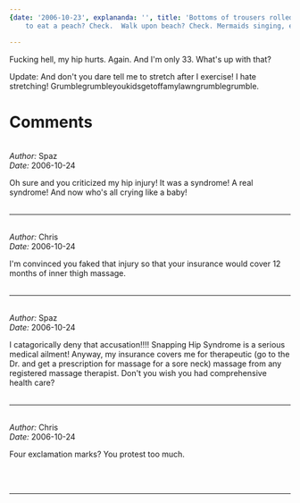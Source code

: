 ```yaml
---
{date: '2006-10-23', explananda: '', title: 'Bottoms of trousers rolled? Check.  Dare
    to eat a peach? Check.  Walk upon beach? Check. Mermaids singing, each to each?  Check.'}

---
```

Fucking hell, my hip hurts.  Again.  And I'm only 33.  What's up with that?

Update: And don't you dare tell me to stretch after I exercise!  I hate stretching!  Grumblegrumbleyoukidsgetoffamylawngrumblegrumble.


<h1>Comments</h1>


<br/>
<em>Author:</em> Spaz
<br/><em>Date:</em> 2006-10-24

Oh sure and you criticized my hip injury!  It was a syndrome!  A real syndrome!  And now who's all crying like a baby!
<br/>
<br/>

*******************************************************************************



<br/>
<em>Author:</em> Chris
<br/><em>Date:</em> 2006-10-24

I'm convinced you faked that injury so that your insurance would cover 12 months of inner thigh massage.
<br/>
<br/>

*******************************************************************************



<br/>
<em>Author:</em> Spaz
<br/><em>Date:</em> 2006-10-24

I catagorically deny that accusation!!!!  Snapping Hip Syndrome is a serious medical ailment!  Anyway, my insurance covers me for therapeutic (go to the Dr. and get a prescription for massage for a sore neck) massage from any registered massage therapist.  Don't you wish you had comprehensive health care?
<br/>
<br/>

*******************************************************************************



<br/>
<em>Author:</em> Chris
<br/><em>Date:</em> 2006-10-24

Four exclamation marks?  You protest too much.

<br/>
<br/>

*******************************************************************************

